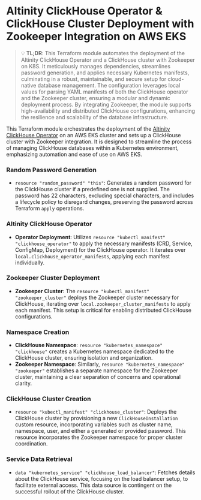 # Altinity ClickHouse Operator & ClickHouse Cluster Deployment with Zookeeper Integration on AWS EKS

> 💡 **TL;DR**: This Terraform module automates the deployment of the Altinity ClickHouse Operator and a ClickHouse cluster with Zookeeper on K8S. It meticulously manages dependencies, streamlines password generation, and applies necessary Kubernetes manifests, culminating in a robust, maintainable, and secure setup for cloud-native database management. The configuration leverages local values for parsing YAML manifests of both the ClickHouse operator and the Zookeeper cluster, ensuring a modular and dynamic deployment process. By integrating Zookeeper, the module supports high-availability and distributed ClickHouse configurations, enhancing the resilience and scalability of the database infrastructure.

This Terraform module orchestrates the deployment of the [Altinity ClickHouse Operator](https://github.com/Altinity/clickhouse-operator) on an AWS EKS cluster and sets up a ClickHouse cluster with Zookeeper integration. It is designed to streamline the process of managing ClickHouse databases within a Kubernetes environment, emphasizing automation and ease of use on AWS EKS.

### Random Password Generation
- `resource "random_password" "this"`: Generates a random password for the ClickHouse cluster if a predefined one is not supplied. The password has 22 characters, excluding special characters, and includes a lifecycle policy to disregard changes, preserving the password across Terraform `apply` operations.

### Altinity ClickHouse Operator
- **Operator Deployment**: Utilizes `resource "kubectl_manifest" "clickhouse_operator"` to apply the necessary manifests (CRD, Service, ConfigMap, Deployment) for the ClickHouse operator. It iterates over `local.clickhouse_operator_manifests`, applying each manifest individually.

### Zookeeper Cluster Deployment
- **Zookeeper Cluster**: The `resource "kubectl_manifest" "zookeeper_cluster"` deploys the Zookeeper cluster necessary for ClickHouse, iterating over `local.zookeeper_cluster_manifests` to apply each manifest. This setup is critical for enabling distributed ClickHouse configurations.

### Namespace Creation
- **ClickHouse Namespace**: `resource "kubernetes_namespace" "clickhouse"` creates a Kubernetes namespace dedicated to the ClickHouse cluster, ensuring isolation and organization.
- **Zookeeper Namespace**: Similarly, `resource "kubernetes_namespace" "zookeeper"` establishes a separate namespace for the Zookeeper cluster, maintaining a clear separation of concerns and operational clarity.

### ClickHouse Cluster Creation
- `resource "kubectl_manifest" "clickhouse_cluster"`: Deploys the ClickHouse cluster by provisioning a new `ClickHouseInstallation` custom resource, incorporating variables such as cluster name, namespace, user, and either a generated or provided password. This resource incorporates the Zookeeper namespace for proper cluster coordination.

### Service Data Retrieval
- `data "kubernetes_service" "clickhouse_load_balancer"`: Fetches details about the ClickHouse service, focusing on the load balancer setup, to facilitate external access. This data source is contingent on the successful rollout of the ClickHouse cluster.

